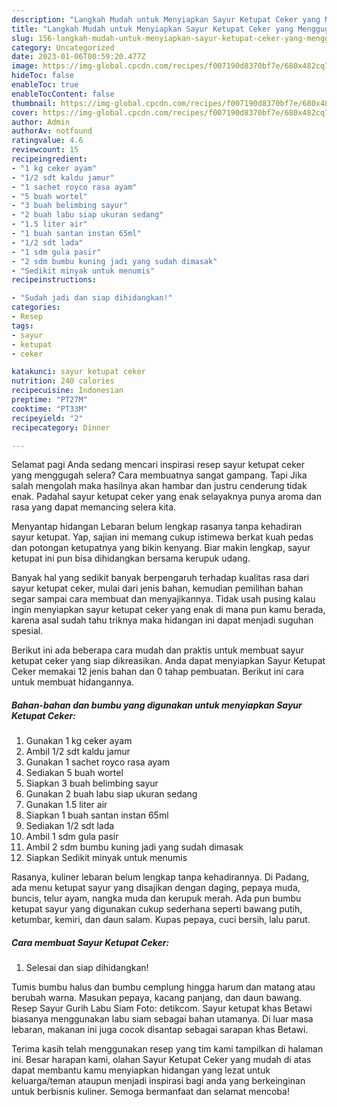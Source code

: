 ```yaml
---
description: "Langkah Mudah untuk Menyiapkan Sayur Ketupat Ceker yang Menggugah Selera, Buat Buka Puasa}"
title: "Langkah Mudah untuk Menyiapkan Sayur Ketupat Ceker yang Menggugah Selera, Buat Buka Puasa}"
slug: 156-langkah-mudah-untuk-menyiapkan-sayur-ketupat-ceker-yang-menggugah-selera-buat-buka-puasa
category: Uncategorized
date: 2023-01-06T00:59:20.477Z
image: https://img-global.cpcdn.com/recipes/f007190d8370bf7e/680x482cq70/sayur-ketupat-ceker-foto-resep-utama.jpg
hideToc: false
enableToc: true
enableTocContent: false
thumbnail: https://img-global.cpcdn.com/recipes/f007190d8370bf7e/680x482cq70/sayur-ketupat-ceker-foto-resep-utama.jpg
cover: https://img-global.cpcdn.com/recipes/f007190d8370bf7e/680x482cq70/sayur-ketupat-ceker-foto-resep-utama.jpg
author: Admin
authorAv: notfound
ratingvalue: 4.6
reviewcount: 15
recipeingredient:
- "1 kg ceker ayam"
- "1/2 sdt kaldu jamur"
- "1 sachet royco rasa ayam"
- "5 buah wortel"
- "3 buah belimbing sayur"
- "2 buah labu siap ukuran sedang"
- "1.5 liter air"
- "1 buah santan instan 65ml"
- "1/2 sdt lada"
- "1 sdm gula pasir"
- "2 sdm bumbu kuning jadi yang sudah dimasak"
- "Sedikit minyak untuk menumis"
recipeinstructions:

- "Sudah jadi dan siap dihidangkan!"
categories:
- Resep
tags:
- sayur
- ketupat
- ceker

katakunci: sayur ketupat ceker 
nutrition: 240 calories
recipecuisine: Indonesian
preptime: "PT27M"
cooktime: "PT33M"
recipeyield: "2"
recipecategory: Dinner

---
```



Selamat pagi Anda sedang mencari inspirasi resep sayur ketupat ceker yang menggugah selera? Cara membuatnya sangat gampang. Tapi Jika salah mengolah maka hasilnya akan hambar dan justru cenderung tidak enak. Padahal sayur ketupat ceker yang enak selayaknya punya aroma dan rasa yang dapat memancing selera kita.


Menyantap hidangan Lebaran belum lengkap rasanya tanpa kehadiran sayur ketupat. Yap, sajian ini memang cukup istimewa berkat kuah pedas dan potongan ketupatnya yang bikin kenyang. Biar makin lengkap, sayur ketupat ini pun bisa dihidangkan bersama kerupuk udang.

Banyak hal yang sedikit banyak berpengaruh terhadap kualitas rasa dari sayur ketupat ceker, mulai dari jenis bahan, kemudian pemilihan bahan segar sampai cara membuat dan menyajikannya. Tidak usah pusing kalau ingin menyiapkan sayur ketupat ceker yang enak di mana pun kamu berada, karena asal sudah tahu triknya maka hidangan ini dapat menjadi suguhan spesial.


Berikut ini ada beberapa cara mudah dan praktis untuk membuat sayur ketupat ceker yang siap dikreasikan. Anda dapat menyiapkan Sayur Ketupat Ceker memakai 12 jenis bahan dan 0 tahap pembuatan. Berikut ini cara untuk membuat hidangannya.

<!--inarticleads1-->

##### Bahan-bahan dan bumbu yang digunakan untuk menyiapkan Sayur Ketupat Ceker:

1. Gunakan 1 kg ceker ayam
1. Ambil 1/2 sdt kaldu jamur
1. Gunakan 1 sachet royco rasa ayam
1. Sediakan 5 buah wortel
1. Siapkan 3 buah belimbing sayur
1. Gunakan 2 buah labu siap ukuran sedang
1. Gunakan 1.5 liter air
1. Siapkan 1 buah santan instan 65ml
1. Sediakan 1/2 sdt lada
1. Ambil 1 sdm gula pasir
1. Ambil 2 sdm bumbu kuning jadi yang sudah dimasak
1. Siapkan Sedikit minyak untuk menumis


Rasanya, kuliner lebaran belum lengkap tanpa kehadirannya. Di Padang, ada menu ketupat sayur yang disajikan dengan daging, pepaya muda, buncis, telur ayam, nangka muda dan kerupuk merah. Ada pun bumbu ketupat sayur yang digunakan cukup sederhana seperti bawang putih, ketumbar, kemiri, dan daun salam. Kupas pepaya, cuci bersih, lalu parut. 

<!--inarticleads2-->

##### Cara membuat Sayur Ketupat Ceker:


1. Selesai dan siap dihidangkan!

Tumis bumbu halus dan bumbu cemplung hingga harum dan matang atau berubah warna. Masukan pepaya, kacang panjang, dan daun bawang. Resep Sayur Gurih Labu Siam Foto: detikcom. Sayur ketupat khas Betawi biasanya menggunakan labu siam sebagai bahan utamanya. Di luar masa lebaran, makanan ini juga cocok disantap sebagai sarapan khas Betawi. 

Terima kasih telah menggunakan resep yang tim kami tampilkan di halaman ini. Besar harapan kami, olahan Sayur Ketupat Ceker yang mudah di atas dapat membantu kamu menyiapkan hidangan yang lezat untuk keluarga/teman ataupun menjadi inspirasi bagi anda yang berkeinginan untuk berbisnis kuliner. Semoga bermanfaat dan selamat mencoba!
